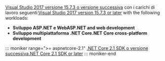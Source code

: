 <span data-ttu-id="f57eb-101">[Visual Studio 2017 versione 15.7.3 o versione successiva](https://www.microsoft.com/net/download/windows) con i carichi di lavoro seguenti:</span><span class="sxs-lookup"><span data-stu-id="f57eb-101">[Visual Studio 2017 version 15.7.3 or later](https://www.microsoft.com/net/download/windows) with the following workloads:</span></span>

* <span data-ttu-id="f57eb-102">**Sviluppo ASP.NET e Web**</span><span class="sxs-lookup"><span data-stu-id="f57eb-102">**ASP.NET and web development**</span></span>
* <span data-ttu-id="f57eb-103">**Sviluppo multipiattaforma .NET Core**</span><span class="sxs-lookup"><span data-stu-id="f57eb-103">**.NET Core cross-platform development**</span></span>

::: moniker range=">= aspnetcore-2.1"
[<span data-ttu-id="f57eb-104">.NET Core 2.1 SDK o versione successiva</span><span class="sxs-lookup"><span data-stu-id="f57eb-104">.NET Core 2.1 SDK or later</span></span>](https://www.microsoft.com/net/download/windows)
::: moniker-end
